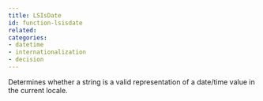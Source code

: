```yaml
---
title: LSIsDate
id: function-lsisdate
related:
categories:
- datetime
- internationalization
- decision
---
```


Determines whether a string is a valid representation of a date/time value in the current locale.